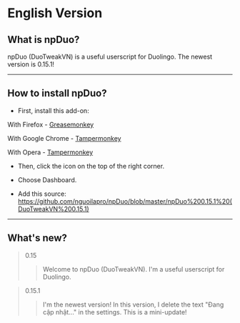 # English Version

## What is npDuo?
npDuo (DuoTweakVN) is a useful userscript for Duolingo. The newest version is 0.15.1!
_____________________________________
## How to install npDuo?
+ First, install this add-on:

With Firefox - [Greasemonkey](https://addons.mozilla.org/ru/firefox/addon/greasemonkey/)

With Google Chrome - [Tampermonkey](https://chrome.google.com/webstore/detail/tampermonkey/dhdgffkkebhmkfjojejmpbldmpobfkfo)

With Opera - [Tampermonkey](https://addons.opera.com/ru/extensions/details/tampermonkey-beta/)

+ Then, click the icon on the top of the right corner.

+ Choose Dashboard.

+ Add this source: https://github.com/nguoilapro/npDuo/blob/master/npDuo%200.15.1%20(DuoTweakVN%200.15.1)

____________________________

## What's new?

> 0.15
>> Welcome to npDuo (DuoTweakVN). I'm a useful userscript for Duolingo.

> 0.15.1
>> I'm the newest version! 
>> In this version, I delete the text "Đang cập nhật..." in the settings. This is a mini-update!

